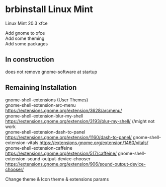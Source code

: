# brbinstall Linux Mint
Linux Mint 20.3 xfce

Add gnome to xfce  
Add some theming  
Add some packages  

## In construction
does not remove gnome-software at startup

## Remaining Installation

gnome-shell-extensions (User Themes)  
gnome-shell-extension-arc-menu https://extensions.gnome.org/extension/3628/arcmenu/  
gnome-shell-extension-blur-my-shell https://extensions.gnome.org/extension/3193/blur-my-shell/ //might not work  
gnome-shell-extension-dash-to-panel https://extensions.gnome.org/extension/1160/dash-to-panel/ 
gnome-shell-extension-vitals https://extensions.gnome.org/extension/1460/vitals/
gnome-shell-extension-caffeine https://extensions.gnome.org/extension/517/caffeine/
gnome-shell-extension-sound-output-device-chooser https://extensions.gnome.org/extension/906/sound-output-device-chooser/  

Change theme & Icon theme & extensions params
